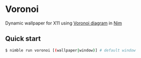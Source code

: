 # Voronoi

Dynamic wallpaper for X11 using [Voronoi diagram](https://en.wikipedia.org/wiki/Voronoi_diagram) in [Nim](https://nim-lang.org/)

## Quick start

```bash
$ nimble run voronoi [(wallpaper|window)] # default window
```
